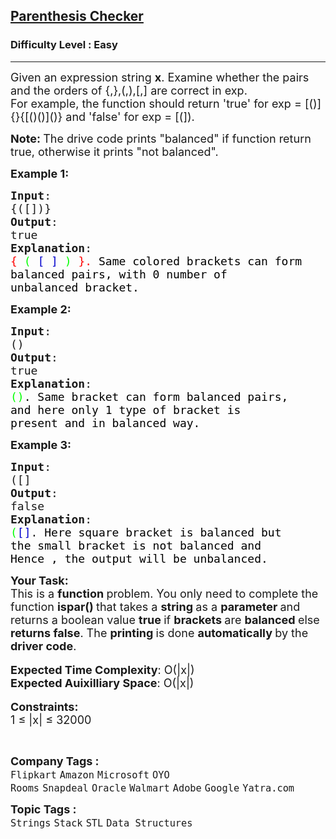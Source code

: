<h2><a href="https://practice.geeksforgeeks.org/problems/parenthesis-checker2744/1?page=1&sortBy=submissions">Parenthesis Checker</a></h2><h3>Difficulty Level : Easy</h3><hr><div class="problems_problem_content__Xm_eO"><p><span style="font-size:18px">Given an expression string <strong>x</strong>. Examine whether the pairs and the orders of {,},(,),[,] are correct in exp.<br>
For example, the function should return 'true' for exp = [()]{}{[()()]()} and 'false' for exp = [(]).</span></p>

<p><strong><span style="font-size:18px">Note: </span></strong><span style="font-size:18px">The drive code prints "balanced" if function return true, otherwise it prints "not balanced".</span></p>

<p><span style="font-size:18px"><strong>Example 1:</strong></span></p>

<pre><span style="font-size:18px"><strong>Input</strong>:
{([])}
<strong>Output</strong>: 
true
<strong>Explanation</strong>: 
<span style="color: rgb(255, 0, 0); --darkreader-inline-color: #ff0606;" data-darkreader-inline-color="">{</span> <span style="color: rgb(0, 255, 0); --darkreader-inline-color: #06ff06;" data-darkreader-inline-color="">(</span> <span style="color: rgb(0, 0, 205); --darkreader-inline-color: #4893ff;" data-darkreader-inline-color="">[</span> <span style="color: rgb(0, 0, 205); --darkreader-inline-color: #4893ff;" data-darkreader-inline-color="">]</span> <span style="color: rgb(0, 255, 0); --darkreader-inline-color: #06ff06;" data-darkreader-inline-color="">)</span> <span style="color: rgb(255, 0, 0); --darkreader-inline-color: #ff0606;" data-darkreader-inline-color="">}.&nbsp;</span><span style="color: rgb(0, 0, 0); --darkreader-inline-color: #fdfbf7;" data-darkreader-inline-color="">Same colored brackets can form 
balanced pairs, with 0 number of 
unbalanced bracket.</span>
</span></pre>

<p><span style="font-size:18px"><strong>Example 2:</strong></span></p>

<pre><span style="font-size:18px"><strong>Input</strong>: 
()
<strong>Output</strong>: 
true
<strong>Explanation</strong>: 
<span style="color: rgb(0, 255, 0); --darkreader-inline-color: #06ff06;" data-darkreader-inline-color="">()</span><span style="color: rgb(0, 0, 0); --darkreader-inline-color: #fdfbf7;" data-darkreader-inline-color="">. Same bracket can form balanced pairs, 
and here only 1 type of bracket is 
present and in balanced way.</span></span>
</pre>

<p><span style="font-size:18px"><strong>Example 3:</strong></span></p>

<pre><span style="font-size:18px"><strong>Input</strong>: 
([]
<strong>Output</strong>: 
false
<strong>Explanation</strong>: 
<span style="color: rgb(0, 255, 0); --darkreader-inline-color: #06ff06;" data-darkreader-inline-color="">(</span><span style="color: rgb(0, 0, 205); --darkreader-inline-color: #4893ff;" data-darkreader-inline-color="">[]</span>.<span style="color: rgb(0, 0, 0); --darkreader-inline-color: #fdfbf7;" data-darkreader-inline-color=""> Here square bracket is balanced but 
the small bracket is not balanced and 
Hence , the output will be unbalanced.</span></span></pre>

<p><span style="font-size:18px"><strong>Your Task:</strong><br>
This is a <strong>function </strong>problem. You only need to complete the function <strong>ispar()&nbsp;</strong>that takes a&nbsp;<strong>string </strong>as a&nbsp;<strong>parameter </strong>and returns a boolean value&nbsp;<strong>true </strong>if <strong>brackets </strong>are <strong>balanced </strong>else <strong>returns false</strong>. The <strong>printing </strong>is done <strong>automatically </strong>by the <strong>driver code</strong>.</span><br>
<br>
<span style="font-size:18px"><strong>Expected Time Complexity</strong>: O(|x|)<br>
<strong>Expected Auixilliary Space</strong>: O(|x|)</span><br>
<br>
<span style="font-size:18px"><strong>Constraints:</strong><br>
1 ≤ |x| ≤ </span><span style="font-size:18px">32000</span></p>

<p>&nbsp;</p>
</div><p><span style=font-size:18px><strong>Company Tags : </strong><br><code>Flipkart</code>&nbsp;<code>Amazon</code>&nbsp;<code>Microsoft</code>&nbsp;<code>OYO Rooms</code>&nbsp;<code>Snapdeal</code>&nbsp;<code>Oracle</code>&nbsp;<code>Walmart</code>&nbsp;<code>Adobe</code>&nbsp;<code>Google</code>&nbsp;<code>Yatra.com</code>&nbsp;<br><p><span style=font-size:18px><strong>Topic Tags : </strong><br><code>Strings</code>&nbsp;<code>Stack</code>&nbsp;<code>STL</code>&nbsp;<code>Data Structures</code>&nbsp;